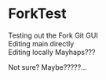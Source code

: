 # ForkTest
Testing out the Fork Git GUI <br/>
Editing main directly <br/>
Editing locally
Mayhaps???



Not sure?
Maybe?????...
